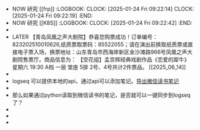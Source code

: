- NOW 研究 [[frp]]
  :LOGBOOK:
  CLOCK: [2025-01-24 Fri 09:22:14]
  CLOCK: [2025-01-24 Fri 09:22:19]
  :END:
- NOW  研究 [[K8S]]
  :LOGBOOK:
  CLOCK: [2025-01-24 Fri 09:22:42]
  :END:
-
- LATER 【青岛凤凰之声大剧院】恭喜您购票成功！订单编号：823202510010626,纸质票取票码：85522055；请在演出前换取纸质票或直接电子票入场，换票地址：山东青岛市西海岸新区金沙滩路966号凤凰之声大剧院售票厅。商品信息为： 【空花组】孟京辉经典戏剧作品《恋爱的犀牛》  星期六 19:30 A档 一层 堂座 5排 2号、4号共计2件票品。 [[2025_06_14]]
-
- logseq 可以提供本地的api，通过api可以添加笔记。[导出微信读书笔记](https://github.com/shengqiangzhang/examples-of-web-crawlers/tree/master/12.%E4%B8%80%E9%94%AE%E5%AF%BC%E5%87%BA%E5%BE%AE%E4%BF%A1%E8%AF%BB%E4%B9%A6%E7%9A%84%E4%B9%A6%E7%B1%8D%E5%92%8C%E7%AC%94%E8%AE%B0)
-
- 那么如果通过python读取到微信读书的笔记，是否就可以一键同步到logseq了？
-
-
-
